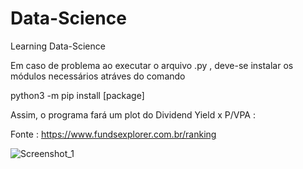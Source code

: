 # Data-Science
Learning Data-Science

Em caso de problema ao executar o arquivo .py , deve-se instalar os módulos necessários atráves do comando

python3 -m pip install [package]

Assim, o programa fará um plot do Dividend Yield x P/VPA :

Fonte : https://www.fundsexplorer.com.br/ranking

![Screenshot_1](https://user-images.githubusercontent.com/48864868/88490047-01fe8b80-cf6f-11ea-89d9-01763f82d629.png)

